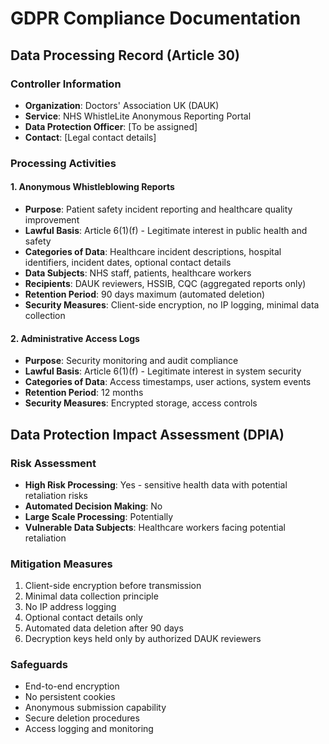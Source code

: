 # GDPR Compliance Documentation

## Data Processing Record (Article 30)

### Controller Information
- **Organization**: Doctors' Association UK (DAUK)
- **Service**: NHS WhistleLite Anonymous Reporting Portal
- **Data Protection Officer**: [To be assigned]
- **Contact**: [Legal contact details]

### Processing Activities

#### 1. Anonymous Whistleblowing Reports
- **Purpose**: Patient safety incident reporting and healthcare quality improvement
- **Lawful Basis**: Article 6(1)(f) - Legitimate interest in public health and safety
- **Categories of Data**: Healthcare incident descriptions, hospital identifiers, incident dates, optional contact details
- **Data Subjects**: NHS staff, patients, healthcare workers
- **Recipients**: DAUK reviewers, HSSIB, CQC (aggregated reports only)
- **Retention Period**: 90 days maximum (automated deletion)
- **Security Measures**: Client-side encryption, no IP logging, minimal data collection

#### 2. Administrative Access Logs
- **Purpose**: Security monitoring and audit compliance
- **Lawful Basis**: Article 6(1)(f) - Legitimate interest in system security
- **Categories of Data**: Access timestamps, user actions, system events
- **Retention Period**: 12 months
- **Security Measures**: Encrypted storage, access controls

## Data Protection Impact Assessment (DPIA)

### Risk Assessment
- **High Risk Processing**: Yes - sensitive health data with potential retaliation risks
- **Automated Decision Making**: No
- **Large Scale Processing**: Potentially
- **Vulnerable Data Subjects**: Healthcare workers facing potential retaliation

### Mitigation Measures
1. Client-side encryption before transmission
2. Minimal data collection principle
3. No IP address logging
4. Optional contact details only
5. Automated data deletion after 90 days
6. Decryption keys held only by authorized DAUK reviewers

### Safeguards
- End-to-end encryption
- No persistent cookies
- Anonymous submission capability
- Secure deletion procedures
- Access logging and monitoring